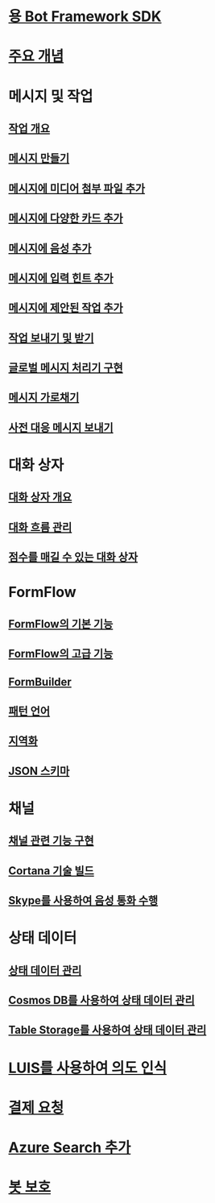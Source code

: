 # [용 Bot Framework SDK](bot-builder-dotnet-overview.md)
# [주요 개념](bot-builder-dotnet-concepts.md)
# 메시지 및 작업
## [작업 개요](bot-builder-dotnet-activities.md)
## [메시지 만들기](bot-builder-dotnet-create-messages.md)
## [메시지에 미디어 첨부 파일 추가](bot-builder-dotnet-add-media-attachments.md)
## [메시지에 다양한 카드 추가](bot-builder-dotnet-add-rich-card-attachments.md)
<!-- ## [Send carousel of cards](bot-builder-dotnet-add-carousel-card.md) -->
## [메시지에 음성 추가](bot-builder-dotnet-text-to-speech.md)
## [메시지에 입력 힌트 추가](bot-builder-dotnet-add-input-hints.md)
## [메시지에 제안된 작업 추가](bot-builder-dotnet-add-suggested-actions.md)
## [작업 보내기 및 받기](bot-builder-dotnet-connector.md)
## [글로벌 메시지 처리기 구현](bot-builder-dotnet-global-handlers.md)
## [메시지 가로채기](bot-builder-dotnet-middleware.md)
## [사전 대응 메시지 보내기](bot-builder-dotnet-proactive-messages.md)
# 대화 상자
## [대화 상자 개요](bot-builder-dotnet-dialogs.md)
## [대화 흐름 관리](bot-builder-dotnet-manage-conversation-flow.md)
## [점수를 매길 수 있는 대화 상자](bot-builder-dotnet-scorable-dialogs.md)
# FormFlow
## [FormFlow의 기본 기능](bot-builder-dotnet-formflow.md)
## [FormFlow의 고급 기능](bot-builder-dotnet-formflow-advanced.md)
## [FormBuilder](bot-builder-dotnet-formflow-formbuilder.md)
## [패턴 언어](bot-builder-dotnet-formflow-pattern-language.md)
## [지역화](bot-builder-dotnet-formflow-localize.md)
## [JSON 스키마](bot-builder-dotnet-formflow-json-schema.md)
# 채널
## [채널 관련 기능 구현](bot-builder-dotnet-channeldata.md)
## [Cortana 기술 빌드](bot-builder-dotnet-cortana-skill.md)
## [Skype를 사용하여 음성 통화 수행](bot-builder-dotnet-audio-calls.md)
<!--
## Conduct real-time media calls with Skype
### [Real-time media calling concepts](bot-builder-dotnet-real-time-media-concepts.md)
### [Requirements for real-time media bots](bot-builder-dotnet-real-time-media-requirements.md)
### [Build a real-time media bot](bot-builder-dotnet-real-time-audio-video-call-overview.md)
### [Deploy a real-time media bot](bot-builder-dotnet-real-time-deploy-visual-studio.md)
-->
# 상태 데이터
## [상태 데이터 관리](bot-builder-dotnet-state.md)
## [Cosmos DB를 사용하여 상태 데이터 관리](bot-builder-dotnet-state-azure-cosmosdb.md)
## [Table Storage를 사용하여 상태 데이터 관리](bot-builder-dotnet-state-azure-table-storage.md)
# [LUIS를 사용하여 의도 인식](bot-builder-dotnet-luis-dialogs.md)
# [결제 요청](bot-builder-dotnet-request-payment.md)
# [Azure Search 추가](bot-builder-dotnet-search-azure.md)
# [봇 보호](bot-builder-dotnet-security.md)
